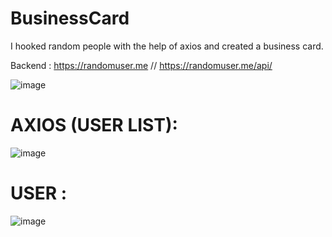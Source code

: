 # BusinessCard
I hooked random people with the help of axios and created a business card.

Backend : https://randomuser.me // https://randomuser.me/api/

![image](https://github.com/cengarm/BusinessCard/assets/126611512/9cf47066-670f-4429-8faa-3b17c61ad199)

# AXIOS (USER LIST):

![image](https://github.com/cengarm/BusinessCard/assets/126611512/afb95a6b-3dc2-4d9d-a1ac-05cdcbd13595)

# USER : 

![image](https://github.com/cengarm/BusinessCard/assets/126611512/b4a2960f-88ee-4a5c-9f73-ac1fcc6cb0e4)


